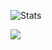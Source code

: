 ![Stats](https://github-readme-stats.vercel.app/api?username=dotslash&theme=merko)

![](https://komarev.com/ghpvc/?username=dotslash)
